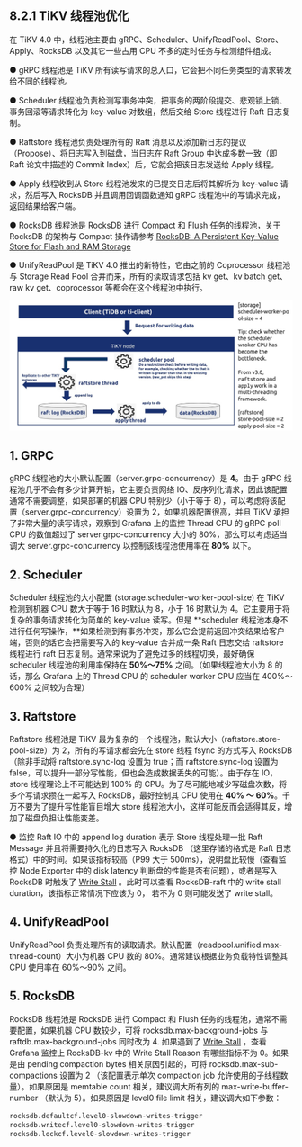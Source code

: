 ## 8.2.1 TiKV 线程池优化
在 TiKV 4.0 中，线程池主要由 gRPC、Scheduler、UnifyReadPool、Store、Apply、RocksDB 以及其它一些占用 CPU 不多的定时任务与检测组件组成。

●     gRPC 线程池是 TiKV 所有读写请求的总入口，它会把不同任务类型的请求转发给不同的线程池。 

●     Scheduler 线程池负责检测写事务冲突，把事务的两阶段提交、悲观锁上锁、事务回滚等请求转化为 key-value 对数组，然后交给 Store 线程进行 Raft 日志复制。

●     Raftstore 线程池负责处理所有的 Raft 消息以及添加新日志的提议（Propose）、将日志写入到磁盘，当日志在 Raft Group 中达成多数一致（即 Raft 论文中描述的 Commit Index）后，它就会把该日志发送给 Apply 线程。

●     Apply 线程收到从 Store 线程池发来的已提交日志后将其解析为 key-value 请求，然后写入 RocksDB 并且调用回调函数通知 gRPC 线程池中的写请求完成，返回结果给客户端。

●     RocksDB 线程池是 RocksDB 进行 Compact 和 Flush 任务的线程池，关于 RocksDB 的架构与 Compact 操作请参考 [RocksDB: A Persistent Key-Value Store for Flash and RAM Storage](https://github.com/facebook/rocksdb)

●     UnifyReadPool 是 TiKV 4.0 推出的新特性，它由之前的 Coprocessor 线程池与 Storage Read Pool 合并而来，所有的读取请求包括 kv get、kv batch get、raw kv get、coprocessor 等都会在这个线程池中执行。

![图片](/res/session4/chapter8/tikv-config-optimize/tikv_thread_pool.jpg)

## 1. GRPC
gRPC 线程池的大小默认配置（server.grpc-concurrency）是 **4**。由于 gRPC 线程池几乎不会有多少计算开销，它主要负责网络 IO、反序列化请求，因此该配置通常不需要调整，如果部署的机器 CPU 特别少（小于等于 8），可以考虑将该配置（server.grpc-concurrency）设置为 2，如果机器配置很高，并且 TiKV 承担了非常大量的读写请求，观察到 Grafana 上的监控 Thread CPU 的 gRPC poll CPU 的数值超过了 server.grpc-concurrency 大小的 80%，那么可以考虑适当调大  server.grpc-concurrency 以控制该线程池使用率在 **80%** 以下。

 

## 2. Scheduler
Scheduler 线程池的大小配置  (storage.scheduler-worker-pool-size) 在 TiKV 检测到机器 CPU 数大于等于 16 时默认为 8，小于 16 时默认为 4。它主要用于将复杂的事务请求转化为简单的 key-value 读写。但是 **scheduler 线程池本身不进行任何写操作，**如果检测到有事务冲突，那么它会提前返回冲突结果给客户端，否则的话它会把需要写入的 key-value 合并成一条 Raft 日志交给 raftstore 线程进行 raft 日志复制。通常来说为了避免过多的线程切换，最好确保 scheduler 线程池的利用率保持在 **50%～75%** 之间。（如果线程池大小为 8 的话，那么 Grafana 上的 Thread CPU 的 scheduler worker CPU 应当在 400%～600% 之间较为合理）

 

## 3. Raftstore
Raftstore 线程池是 TiKV 最为复杂的一个线程池，默认大小（raftstore.store-pool-size）为 2，所有的写请求都会先在 store 线程 fsync 的方式写入 RocksDB （除非手动将 raftstore.sync-log 设置为 true；而 raftstore.sync-log 设置为 false，可以提升一部分写性能，但也会造成数据丢失的可能）。由于存在 IO，store 线程理论上不可能达到 100% 的 CPU。为了尽可能地减少写磁盘次数，将多个写请求攒在一起写入 RocksDB，最好控制其 CPU 使用在 **40% ～ 60%**。千万不要为了提升写性能盲目增大 store 线程池大小，这样可能反而会适得其反，增加了磁盘负担让性能变差。

●     监控 Raft IO 中的 append log duration 表示 Store 线程处理一批 Raft Message 并且将需要持久化的日志写入 RocksDB （这里存储的格式是 Raft 日志格式）中的时间。如果该指标较高（P99 大于 500ms），说明盘比较慢（查看监控 Node Exporter 中的 disk latency 判断盘的性能是否有问题），或者是写入 RocksDB 时触发了 [Write Stall](https://github.com/facebook/rocksdb/wiki/Write-Stalls) 。此时可以查看 RocksDB-raft 中的 write stall duration，该指标正常情况下应该为 0， 若不为 0 则可能发送了 write stall。

 

## 4. UnifyReadPool
UnifyReadPool 负责处理所有的读取请求。默认配置（readpool.unified.max-thread-count）大小为机器 CPU 数的 80%。通常建议根据业务负载特性调整其 CPU 使用率在 60%～90% 之间。

 

## 5. RocksDB
RocksDB 线程池是 RocksDB 进行 Compact 和 Flush 任务的线程池，通常不需要配置，如果机器 CPU 数较少，可将 rocksdb.max-background-jobs 与 raftdb.max-background-jobs 同时改为 4. 如果遇到了 [Write Stall](https://github.com/facebook/rocksdb/wiki/Write-Stalls) ，查看 Grafana 监控上 RocksDB-kv 中的 Write Stall Reason 有哪些指标不为 0。如果是由 pending compaction bytes 相关原因引起的，可将 rocksdb.max-sub-compactions 设置为 2 （该配置表示单次 compaction job 允许使用的子线程数量）。如果原因是 memtable count 相关，建议调大所有列的 max-write-buffer-number （默认为 5）。如果原因是 level0 file limit 相关，建议调大如下参数：

```
rocksdb.defaultcf.level0-slowdown-writes-trigger
rocksdb.writecf.level0-slowdown-writes-trigger
rocksdb.lockcf.level0-slowdown-writes-trigger
```
 
